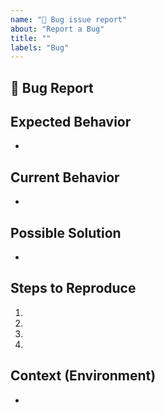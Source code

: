```yaml
---
name: "🐜 Bug issue report"
about: "Report a Bug"
title: ""
labels: "Bug"
---
```


<!--- Provide a general summary of the issue in the Title above -->
## 🐜 Bug Report

## Expected Behavior
<!--- Tell us what should happen -->
*

## Current Behavior
<!--- Tell us what happens instead of the expected behavior -->
*

## Possible Solution
<!--- Optional: suggest a fix for the bug, -->
*

## Steps to Reproduce
<!--- Provide unambiguous set of steps to -->
<!--- reproduce this bug. Include code to reproduce, if relevant -->
1.
2.
3.
4.

## Context (Environment)
<!--- How has this issue affected you? What are you trying to accomplish? -->
<!--- Providing context helps us come up with a solution that is most useful in the real world -->
*
